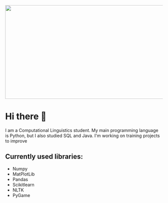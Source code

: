 <img src="https://github.com/Aprika/Aprika/assets/69417625/d3f04eb6-8370-4a83-b7bd-20552071234d" width="1000" height="300">


# Hi there 👋
I am a Computational Linguistics student. My main programming language is Python, but I also studied SQL and Java. 
I'm working on training projects to improve 

## Currently used libraries:
* Numpy
* MatPlotLib
* Pandas
* Scikitlearn
* NLTK
* PyGame

<!--
**Aprika/Aprika** is a ✨ _special_ ✨ repository because its `README.md` (this file) appears on your GitHub profile.

Here are some ideas to get you started:

- 🔭 I’m currently working on ...
- 🌱 I’m currently learning ...
- 👯 I’m looking to collaborate on ...
- 🤔 I’m looking for help with ...
- 💬 Ask me about ...
- 📫 How to reach me: ...
- 😄 Pronouns: ...
- ⚡ Fun fact: ...
-->
